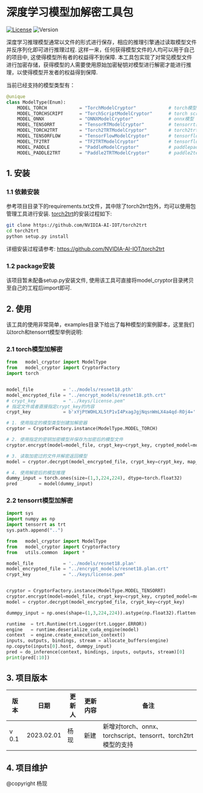 # 深度学习模型加解密工具包

[![License](https://img.shields.io/badge/License-Apache_2.0-yellogreen.svg)](https://opensource.org/licenses/Apache-2.0) ![Version](https://img.shields.io/badge/Version-v0.1-blue)


深度学习推理模型通常以文件的形式进行保存，相应的推理引擎通过读取模型文件并反序列化即可进行推理过程. 这样一来，任何获得模型文件的人均可以用于自己的项目中, 这使得模型所有者的权益得不到保障. 本工具包实现了对常见模型文件进行加密存储，获得模型的人需要使用原始加密秘钥对模型进行解密才能进行推理，以使得模型开发者的权益得到保障.

当前已经支持的模型类型有：

```python
@unique
class ModelType(Enum): 
    MODEL_TORCH            = "TorchModelCryptor"            # torch模型
    MODEL_TORCHSCRIPT      = "TorchScriptModelCryptor"      # torch script模型, torch.jit.script或torch.jit.trace保存
    MODEL_ONNX             = "ONNXModelCryptor"             # onnx模型
    MODEL_TENSORRT         = "TensorRTModelCryptor"         # tensorrt模型
    MODEL_TORCH2TRT        = "Torch2TRTModelCryptor"        # torch2trt模型
    MODEL_TENSORFLOW       = "TensorFlowModelCryptor"       # tensorflow模型
    MODEL_TF2TRT           = "TF2TRTModelCryptor"           # tensorflow2tensorrt模型
    MODEL_PADDLE           = "PaddleModelCryptor"           # paddlepaddle模型
    MODEL_PADDLE2TRT       = "Paddle2TRTModelCryptor"       # paddle2tensorrt模型
```

## 1. 安装

### 1.1 依赖安装

参考项目目录下的requirements.txt文件，其中除了torch2trt包外，均可以使用包管理工具进行安装. [torch2trt](https://github.com/NVIDIA-AI-IOT/torch2trt)的安装过程如下:

```bash
git clone https://github.com/NVIDIA-AI-IOT/torch2trt
cd torch2trt
python setup.py install
```

详细安装过程请参考: https://github.com/NVIDIA-AI-IOT/torch2trt

### 1.2 package安装

该项目暂未配备setup.py安装文件, 使用该工具可直接将model_cryptor目录拷贝至自己的工程后import即可.


## 2. 使用

该工具的使用非常简单，examples目录下给出了每种模型的案例脚本，这里我们以torch和tensorrt模型举例说明:

### 2.1 torch模型加解密

```python
from   model_cryptor import ModelType
from   model_cryptor import CryptorFactory
import torch


model_file           = '../models/resnet18.pth'
model_encrypted_file = "../encrypt_models/resnet18.pth.crt"
# crypt_key          = "../keys/license.pem"
# 指定文件或者直接指定crypt_key的内容
crypt_key            = b'xYjPtWOHLXL5tP1vI4PxagJgjNqsnWmLX4a4qd-ROj4='  

# 1. 使用指定的模型类型创建加解密器
cryptor = CryptorFactory.instance(ModelType.MODEL_TORCH) 

# 2. 使用指定的密钥加密模型并保存为加密后的模型文件    
cryptor.encrypt(model=model_file, crypt_key=crypt_key, crypted_model=model_encrypted_file)

# 3. 读取加密过的文件并解密返回模型    
model = cryptor.decrypt(model_encrypted_file, crypt_key=crypt_key, map_location = "cpu")

# 4. 使用解密后的模型推理
dummy_input = torch.ones(size=(1,3,224,224), dtype=torch.float32)
pred        = model(dummy_input)
```



### 2.2 tensorrt模型加解密

```python
import sys
import numpy as np
import tensorrt as trt
sys.path.append("..")

from   model_cryptor import ModelType
from   model_cryptor import CryptorFactory
from   utils.common  import *

model_file           = '../models/resnet18.plan'
model_encrypted_file = "../encrypt_models/resnet18.plan.crt"
crypt_key            = "../keys/license.pem"


cryptor = CryptorFactory.instance(ModelType.MODEL_TENSORRT)
cryptor.encrypt(model=model_file, crypt_key=crypt_key, crypted_model=model_encrypted_file)
model = cryptor.decrypt(model_encrypted_file, crypt_key=crypt_key)

dummpy_input = np.ones(shape=(1,3,224,224)).astype(np.float32).flatten()

runtime  = trt.Runtime(trt.Logger(trt.Logger.ERROR)) 
engine   = runtime.deserialize_cuda_engine(model)   
context  = engine.create_execution_context() 
inputs, outputs, bindings, stream = allocate_buffers(engine)
np.copyto(inputs[0].host, dummpy_input)
pred = do_inference(context, bindings, inputs, outputs, stream)[0]
print(pred[:10])
```

## 3. 项目版本

|    版本   |  日期  | 更新人  |  更新内容   | 备注  |
|   ----   | ----  |   ----  | ----  |  ----  | 
|  v 0.1  | 2023.02.01  | 杨现  |  新建   | 新增对torch、onnx、torchscript、tensorrt、torch2trt模型的支持  |


## 4. 项目维护

@copyright 杨现
